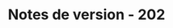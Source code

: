 ﻿---
title: Notes de version - 202
second_title: Aspose.Cells Cloud Documen
type: docs
url: /fr/release-notes-2023/
description: Aspose.Cells Cloud prend en charge Excel pour créer, convertir, fusionner, diviser, protéger, opération d'objet interne, etc.
weight: 7
---
